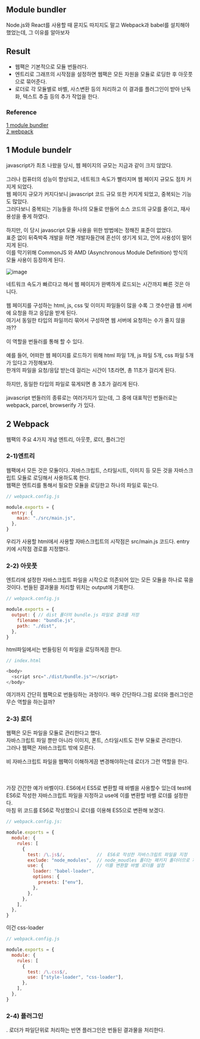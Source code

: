 ## Module bundler
Node.js와 React를 사용할 때 묻지도 따지지도 말고 Webpack과 babel를 설치해야 했었는데, 그 이유를 알아보자
## Result
- 웹팩은 기본적으로 모듈 번들러다.
- 엔트리로 그래프의 시작점을 설정하면 웹팩은 모든 자원을 모듈로 로딩한 후 아웃풋으로 묶어준다.
- 로더로 각 모듈별로 바벨, 사스변환 등의 처리하고 이 결과를 플러그인이 받아 난독화, 텍스트 추출 등의 추가 작업을 한다.
### Reference
[1 module bundler](https://2dubbing.tistory.com/57)<br/>
[2 webpack](https://jeonghwan-kim.github.io/js/2017/05/15/webpack.html)


## 1 Module bundelr
javascript가 최초 나왔을 당시, 웹 페이지의 규모는 지금과 같이 크지 않았다.<br/><br/>
그러나 컴퓨터의 성능이 향상되고, 네트워크 속도가 빨라지며 웹 페이지 규모도 점차 커지게 되었다.<br/>
웹 페이지 규모가 커지다보니 javascript 코드 규모 또한 커지게 되었고, 중복되는 기능도 많았다.<br/>
그러다보니 중복되는 기능들을 하나의 모듈로 만들어 소스 코드의 규모를 줄이고, 재사용성을 좋게 하였다.<br/><br/>
하지만, 이 당시 javascript 모듈 사용을 위한 방법에는 정해진 표준이 없었다.<br/>
표준 없이 뒤죽박죽 개발을 하면 개발자들간에 혼선이 생기게 되고, 언어 사용성이 떨어지게 된다.<br/>
이를 막기위해 CommonJS 와 AMD (Asynchronous Module Definition) 방식의 모듈 사용이 등장하게 된다. <br/>

![image](https://user-images.githubusercontent.com/48672212/98960955-5f334280-2548-11eb-95da-2fd3125a8df6.png)

네트워크 속도가 빠르다고 해서 웹 페이지가 완벽하게 로드되는 시간까지 빠른 것은 아니다.<br/>
<br/>
웹 페이지를 구성하는 html, js, css 및 이미지 파일들이 많을 수록 그 갯수만큼 웹 서버에 요청을 하고 응답을 받게 된다.<br/>
여기서 동일한 타입의 파일끼리 묶어서 구성하면 웹 서버에 요청하는 수가 줄지 않을까??<br/>
<br/>
이 역할을 번들러를 통해 할 수 있다.<br/>
<br/>
예를 들어, 어떠한 웹 페이지를 로드하기 위해 html 파일 1개, js 파일 5개, css 파일 5개가 있다고 가정해보자.<br/>
한개의 파일을 요청/응답 받는데 걸리는 시간이 1초라면, 총 11초가 걸리게 된다.<br/>
<br/>
하지만, 동일한 타입의 파일로 묶게되면 총 3초가 걸리게 된다.<br/><br/>
javascript 번들러의 종류로는 여러가지가 있는데, 그 중에 대표적인 번들러로는<br/>
webpack, parcel, browserify 가 있다.

## 2 Webpack
웹팩의 주요 4가지 개념 엔트리, 아웃풋, 로더, 플러그인
### 2-1)엔트리
웹팩에서 모든 것은 모듈이다. 자바스크립트, 스타일시트, 이미지 등 모든 것을 자바스크립트 모듈로 로딩해서 사용하도록 한다.
<br/>
웹팩은 엔트리를 통해서 필요한 모듈을 로딩한고 하나의 파일로 묶는다.
```javascript
// webpack.config.js

module.exports = {
  entry: {
    main: "./src/main.js",
  },
}
```
우리가 사용할 html에서 사용할 자바스크립트의 시작점은 src/main.js 코드다. entry 키에 시작점 경로를 지정했다.<br/>
### 2-2) 아웃풋
엔트리에 설정한 자바스크립트 파일을 시작으로 의존되어 있는 모든 모듈을 하나로 묶을 것이다. 번들된 결과물을 처리할 위치는 output에 기록한다.
```javascript
// webpack.config.js

module.exports = {
  output: { // dist 폴더의 bundle.js 파일로 결과를 저장
    filename: "bundle.js",
    path: "./dist",
  },
}
```
html파일에서는 번들링된 이 파일을 로딩하게끔 한다.
```javascript
// index.html

<body>
  <script src="./dist/bundle.js"></script>
</body>
```
여기까지 간단히 웹팩으로 번들링하는 과정이다. 매우 간단하다.그럼 로더와 플러그인은 무슨 역할을 하는걸까?<br/>

### 2-3) 로더
웹팩은 모든 파일을 모듈로 관리한다고 했다. <br/>
자바스크립트 파일 뿐만 아니라 이미지, 폰트, 스타일시트도 전부 모듈로 관리한다. <br/>
그러나 웹팩은 자바스크립트 밖에 모른다. <br/><br/>
비 자바스크립트 파일을 웹팩이 이해하게끔 변경해야하는데 로더가 그런 역할을 한다.<br/><br/>
<br/><br/>
가장 간간한 예가 바벨이다. ES6에서 ES5로 변환할 때 바벨을 사용할수 있는데 test에 ES6로 작성한 자바스크립트 파일을 지정하고 use에 이를 변환할 바벨 로더를 설정한다.
<br/>마침 위 코드를 ES6로 작성했으니 로더를 이용해 ES5으로 변환해 보겠다.<br/>
```javascript
// webpack.config.js:

module.exports = {
  module: {
    rules: [
      {
        test: /\.js$/,            //  ES6로 작성한 자바스크립트 파일을 지정
        exclude: "node_modules",  // node_moudles 폴더는 패키지 폴더이므로 제외
        use: {                    // 이를 변환할 바벨 로더를 설정
          loader: "babel-loader",
          options: {
            presets: ["env"],
          },
        },
      },
    ],
  },
}
```
이건 css-loader
```javascript
// webpack.config.js

module.exports = {
  module: {
    rules: [
      {
        test: /\.css$/,
        use: ["style-loader", "css-loader"],
      },
    ],
  },
}
```

### 2-4) 플러그인
. 로더가 파일단위로 처리하는 반면 플러그인은 번들된 결과물을 처리한다. 
